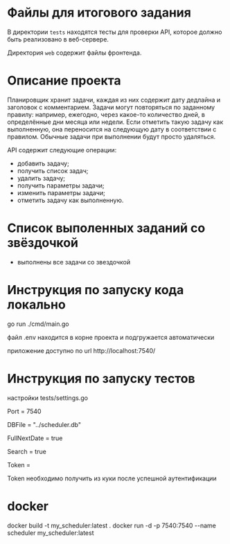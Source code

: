 # Файлы для итогового задания

В директории `tests` находятся тесты для проверки API, которое должно быть реализовано в веб-сервере.

Директория `web` содержит файлы фронтенда.

# Описание проекта
Планировщик хранит задачи, каждая из них содержит дату дедлайна и заголовок с комментарием. Задачи могут повторяться по заданному правилу: например, ежегодно, через какое-то количество дней, в определённые дни месяца или недели. Если отметить такую задачу как выполненную, она переносится на следующую дату в соответствии с правилом. Обычные задачи при выполнении будут просто удаляться. 

API содержит следующие операции:

- добавить задачу;
- получить список задач;
- удалить задачу;
- получить параметры задачи;
- изменить параметры задачи;
- отметить задачу как выполненную.

# Список выполенных заданий со звёздочкой
- выполнены все задачи со звездочкой

# Инструкция по запуску кода локально
go run ./cmd/main.go

файл .env находится в корне проекта и подгружается автоматически

приложение доступно по url http://localhost:7540/

# Инструкция по запуску тестов
настройки tests/settings.go

Port = 7540

DBFile = "../scheduler.db"

FullNextDate = true

Search = true

Token = 

Token необходимо получить из куки после успешной аутентификации

# docker
docker build -t my_scheduler:latest .
docker run -d -p 7540:7540 --name scheduler my_scheduler:latest
